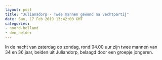 ```yaml
---
layout: post
title: "Julianadorp - Twee mannen gewond na vechtpartij"
date: Sun, 17 Feb 2019 13:42:00 GMT
categories: 
- noord-holland 
- den_helder 
---
```


In de nacht van zaterdag op zondag, rond 04.00 uur zijn twee mannen van 34 en 36 jaar, beiden uit Juliandorp, belaagd door een groepje jongeren.
